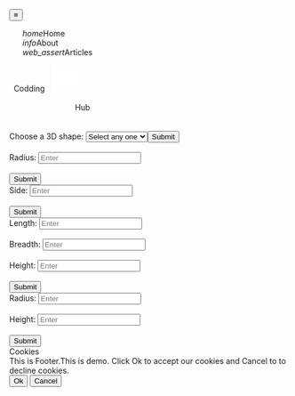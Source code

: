 <!DOCTYPE html>

<html>
<head>
<meta name="programmer" content="Jaipal" />
<meta name="title" content="3D Shapes" />
<link rel="stylesheet" href="https://github.com/BhJaipal/Javascript_use/blob/main/css/3d_html.css" />
</head>
<body>
<nav>
  <a href='#' style='text-decoration:none'> </a>
    <div class='list'>
      <button class='btn' id="btn">≡</button>
    <ul style='list-style-type:none' class="navs">
        <li id="li1"><a herf='#'><i class='material-icons'>home</i>Home</a></li>
        <li id="li2"><a href='#'></a><i class='material-icons'>info</i>About</li>
        <li id="li3"><a href='#'></a><i class='material-icons'>web_assert</i>Articles</li>
    </ul>
    </div>
    <span id="name">&nbsp
    <char id="c">C</char><char id="o">o</char><char id="d">d</char><char id="dd">d</char><char id="i">i</char><char id="n">n</char><char id="g">g</char> &nbsp <img src="src/img/light_mode_white.png" id="theme"><br></br> &nbsp;&nbsp;&nbsp;&nbsp;&nbsp;&nbsp;&nbsp;&nbsp;&nbsp;&nbsp;&nbsp;&nbsp;&nbsp;&nbsp;&nbsp;&nbsp;&nbsp;&nbsp;&nbsp;&nbsp;&nbsp;&nbsp;&nbsp;&nbsp;&nbsp;&nbsp;&nbsp;&nbsp;&nbsp;
    <char id="h">H</char><char id="u">u</char><char id="b">b</char></span>
  </nav>
<br><br>
<div class="label_design">
<label for="shape">Choose a 3D shape:
<select id="shape">
    <option style="color: white">Select any one</option>
    <option value="Sphere" style="color: white">Sphere</option>
    <option value="Cube" style="color: white">Cube</option>
    <option value="Cuboid" style="color: white">Cuboid</option>
    <option value="Cylinder" style="color: white">Cylinder</option>
</select><button id="shap_sub">Submit</button>
</label></div>
<br>
<!-- Enter Radius in Sphere div -->
<div class="sphere">
    <label for="rad">Radius:
        <input id="rad" type="number" placeholder="Enter">
    </label><br><br>
    <button id="sphere_sub">Submit</button>
</div>
<!-- Enter Side in Cube div -->
<div class="cube">
    <label for="side">Side:
        <input id="side" type="number" placeholder="Enter">
    </label><br><br>
    <button id="cube_sub">Submit</button>
</div>
<!-- Enter Length, Breadth and Height in cuboid div  -->
<div class="cuboid">
    <label for="length">Length:
        <input id="length" type="number" placeholder="Enter">
    </label><br><br><label for="breadth">Breadth:
        <input id="breadth" type="number" placeholder="Enter">
    </label><br><br><label for="height">Height:
        <input id="height" type="number" placeholder="Enter">
    </label><br><br>
    <button id="cuboid_sub">Submit</button>
</div>
<!-- Enter Radius and Height in cylinder div -->
<div class="cylinder">
    <label for="radi">Radius:
        <input id="radi" type="number" placeholder="Enter">
    </label><br><br><label for="hei">Height:
        <input id="hei" type="number" placeholder="Enter">
    </label><br><br>
    <button id="cylinder_sub">Submit</button>
</div>
<label id="output"></label>
   <!-- Cookies footer -->
   <!-- Select Ok or Cancel to accept or reject cookies -->
  <footer class="cookies" id="cook"><div class="divs"><div>Cookies</div><div>This is Footer.This is demo.
    Click Ok to accept our cookies and Cancel to
    to decline cookies.</div></div>
    <button id="Ok"class="cook_btn">Ok</button>
    <button id="Cancel" class="cook_btn">Cancel</button>
  </footer>
  
  <script src="src/js/3d.js"></script>
  <script src="src/js/3d_html.js"></script>
  <script src="src/js/3d_theming.js"></script>
</body>
</html>
